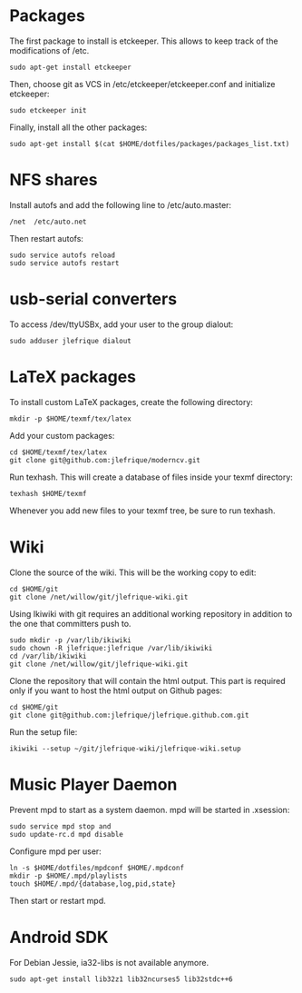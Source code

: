 Packages
========

The first package to install is etckeeper. This allows to keep track of the
modifications of /etc.

    sudo apt-get install etckeeper

Then, choose git as VCS in /etc/etckeeper/etckeeper.conf and initialize
etckeeper:

    sudo etckeeper init

Finally, install all the other packages:

    sudo apt-get install $(cat $HOME/dotfiles/packages/packages_list.txt)


NFS shares
==========

Install autofs and add the following line to /etc/auto.master:

    /net  /etc/auto.net

Then restart autofs:

    sudo service autofs reload
    sudo service autofs restart


usb-serial converters
=====================

To access /dev/ttyUSBx, add your user to the group dialout:

    sudo adduser jlefrique dialout


LaTeX packages
==============

To install custom LaTeX packages, create the following directory:

    mkdir -p $HOME/texmf/tex/latex

Add your custom packages:

    cd $HOME/texmf/tex/latex
    git clone git@github.com:jlefrique/moderncv.git

Run texhash. This will create a database of files inside your texmf directory:

    texhash $HOME/texmf

Whenever you add new files to your texmf tree, be sure to run texhash.


Wiki
====

Clone the source of the wiki. This will be the working copy to edit:

    cd $HOME/git
    git clone /net/willow/git/jlefrique-wiki.git

Using Ikiwiki with git requires an additional working repository in addition
to the one that committers push to.

    sudo mkdir -p /var/lib/ikiwiki
    sudo chown -R jlefrique:jlefrique /var/lib/ikiwiki
    cd /var/lib/ikiwiki
    git clone /net/willow/git/jlefrique-wiki.git

Clone the repository that will contain the html output. This part is required
only if you want to host the html output on Github pages:

    cd $HOME/git
    git clone git@github.com:jlefrique/jlefrique.github.com.git

Run the setup file:

    ikiwiki --setup ~/git/jlefrique-wiki/jlefrique-wiki.setup


Music Player Daemon
===================

Prevent mpd to start as a system daemon. mpd will be started in .xsession:

    sudo service mpd stop and
    sudo update-rc.d mpd disable

Configure mpd per user:

    ln -s $HOME/dotfiles/mpdconf $HOME/.mpdconf
    mkdir -p $HOME/.mpd/playlists
    touch $HOME/.mpd/{database,log,pid,state}

Then start or restart mpd.


Android SDK
===========

For Debian Jessie, ia32-libs is not available anymore.

    sudo apt-get install lib32z1 lib32ncurses5 lib32stdc++6
